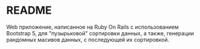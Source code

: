 # README

Web приложение, написанное на Ruby On Rails с использованием Bootstrap 5, для "пузырьковой" сортировки данных,
а также, генерации рандомных масивов данных, с последующей их сортировкой.

